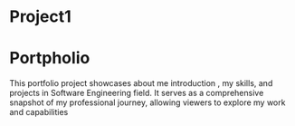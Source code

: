 # Project1
# Portpholio
This portfolio project showcases about me introduction , my skills, and projects in Software Engineering field. It serves as a comprehensive snapshot of my professional journey, allowing viewers to explore my work and capabilities